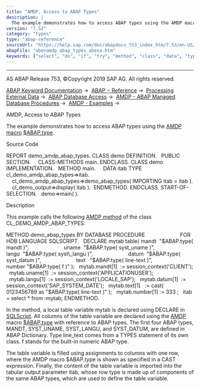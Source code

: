 ```yaml
---
title: "AMDP, Access to ABAP Types"
description: |
  The example demonstrates how to access ABAP types using the AMDP macro(https://help.sap.com/doc/abapdocu_753_index_htm/7.53/en-US/abenamdp_macro_glosry.htm 'Glossary Entry') $ABAP.type(https://help.sap.com/doc/abapdocu_753_index_htm/7.53/en-US/abenamdp_abap_types.htm). Source Code REPORT demo_a
version: "7.53"
category: "types"
type: "abap-reference"
sourceUrl: "https://help.sap.com/doc/abapdocu_753_index_htm/7.53/en-US/abenamdp_abap_types_abexa.htm"
abapFile: "abenamdp_abap_types_abexa.htm"
keywords: ["select", "do", "if", "try", "method", "class", "data", "types", "abenamdp", "abap", "abexa"]
---
```


* * *

AS ABAP Release 753, ©Copyright 2019 SAP AG. All rights reserved.

[ABAP Keyword Documentation](https://help.sap.com/doc/abapdocu_753_index_htm/7.53/en-US/abenabap.htm) →  [ABAP − Reference](https://help.sap.com/doc/abapdocu_753_index_htm/7.53/en-US/abenabap_reference.htm) →  [Processing External Data](https://help.sap.com/doc/abapdocu_753_index_htm/7.53/en-US/abenabap_language_external_data.htm) →  [ABAP Database Access](https://help.sap.com/doc/abapdocu_753_index_htm/7.53/en-US/abenabap_sql.htm) →  [AMDP - ABAP Managed Database Procedures](https://help.sap.com/doc/abapdocu_753_index_htm/7.53/en-US/abenamdp.htm) →  [AMDP - Examples](https://help.sap.com/doc/abapdocu_753_index_htm/7.53/en-US/abenamdp_abexas.htm) → 

AMDP, Access to ABAP Types

The example demonstrates how to access ABAP types using the [AMDP macro](https://help.sap.com/doc/abapdocu_753_index_htm/7.53/en-US/abenamdp_macro_glosry.htm "Glossary Entry") [$ABAP.type](https://help.sap.com/doc/abapdocu_753_index_htm/7.53/en-US/abenamdp_abap_types.htm).

Source Code

REPORT demo\_amdp\_abap\_types.
CLASS demo DEFINITION.
  PUBLIC SECTION.
    CLASS-METHODS main.
ENDCLASS.
CLASS demo IMPLEMENTATION.
  METHOD main.
    DATA itab TYPE cl\_demo\_amdp\_abap\_types=>itab.
    cl\_demo\_amdp\_abap\_types=>demo\_abap\_types( IMPORTING itab = itab ).
    cl\_demo\_output=>display( itab ).  ENDMETHOD.
ENDCLASS.
START-OF-SELECTION.
  demo=>main( ).

Description

This example calls the following [AMDP method](https://help.sap.com/doc/abapdocu_753_index_htm/7.53/en-US/abenamdp_method_glosry.htm "Glossary Entry") of the class CL\_DEMO\_AMDP\_ABAP\_TYPES:

METHOD demo\_abap\_types BY DATABASE PROCEDURE
                       FOR HDB LANGUAGE SQLSCRIPT.
  DECLARE mytab table( mandt  "$ABAP.type( mandt )",
                       uname  "$ABAP.type( syst\_uname )",
                       langu  "$ABAP.type( syst\_langu )",
                       datum  "$ABAP.type( syst\_datum )",
                       text   "$ABAP.type( line-text )",
                       number "$ABAP.type( f )" );
  mytab.mandt\[1\]  := session\_context('CLIENT');
  mytab.uname\[1\]  := session\_context('APPLICATIONUSER');
  mytab.langu\[1\]  := session\_context('LOCALE\_SAP');
  mytab.datum\[1\]  := session\_context('SAP\_SYSTEM\_DATE');
  mytab.text\[1\]   := cast( 0123456789 as "$ABAP.type( line-text )" );
  mytab.number\[1\] := 333 ;
  itab = select \* from :mytab;
ENDMETHOD.

In the method, a local table variable mytab is declared using DECLARE in [SQLScript](https://help.sap.com/doc/abapdocu_753_index_htm/7.53/en-US/abensql_script_glosry.htm "Glossary Entry"). All columns of the table variable are declared using the [AMDP](https://help.sap.com/doc/abapdocu_753_index_htm/7.53/en-US/abenamdp_macro_glosry.htm "Glossary Entry") macro [$ABAP.type](https://help.sap.com/doc/abapdocu_753_index_htm/7.53/en-US/abenamdp_abap_types.htm) with reference to ABAP types. The first four ABAP types, MANDT, SYST\_UNAME, SYST\_LANGU, and SYST\_DATUM, are defined in ABAP Dictionary. Type line\_text comes from a TYPES statement of its own class. f stands for the built-in numeric ABAP type.

The table variable is filled using assignments to columns with one row, where the AMDP macro $ABAP.type is shown as specified in a CAST expression. Finally, the content of the table variable is imported into the tabular output parameter itab, whose row type is made up of components of the same ABAP types, which are used to define the table variable.